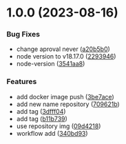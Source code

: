 # 1.0.0 (2023-08-16)


### Bug Fixes

* change aproval never ([a20b5b0](https://github.com/alanjosue97/api_salon/commit/a20b5b0f31d6b279a4a4d1daf3ef3ec1dcdbe605))
* node version to v18.17.0 ([2293946](https://github.com/alanjosue97/api_salon/commit/2293946de761cb74342ff8f83ae2e5d707f0dfaa))
* node-version ([3541aa8](https://github.com/alanjosue97/api_salon/commit/3541aa8d73fc4360bf04daaf0021916d705b1d52))


### Features

* add docker image push ([3be7ace](https://github.com/alanjosue97/api_salon/commit/3be7ace2d779b0a21a94c098158912b9ca7c3567))
* add new name repository ([709621b](https://github.com/alanjosue97/api_salon/commit/709621b12aa4b87736183a480d080211b115a6d5))
* add tag ([3dfff04](https://github.com/alanjosue97/api_salon/commit/3dfff04b35ee749f8822dc419cef9fc525b65d8b))
* add tag ([b11b739](https://github.com/alanjosue97/api_salon/commit/b11b739b47c26fab2b7b5eacbf6e30abe3be20d7))
* use repository img ([09d4218](https://github.com/alanjosue97/api_salon/commit/09d4218b7b782b1c45a97bb4e4f45dd76494dd5f))
* workflow add ([340bd93](https://github.com/alanjosue97/api_salon/commit/340bd93800f1e5f9c2fbf62e95ec335ef8771f6e))
